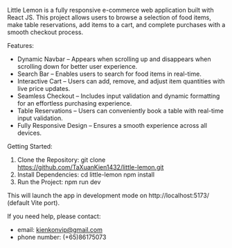 Little Lemon is a fully responsive e-commerce web application built with React JS. This project allows users to browse a selection of food items, make table reservations, add items to a cart, and complete purchases with a smooth checkout process.

Features:
- Dynamic Navbar – Appears when scrolling up and disappears when scrolling down for better user experience.
- Search Bar – Enables users to search for food items in real-time.
- Interactive Cart – Users can add, remove, and adjust item quantities with live price updates.
- Seamless Checkout – Includes input validation and dynamic formatting for an effortless purchasing experience.
- Table Reservations – Users can conveniently book a table with real-time input validation.
- Fully Responsive Design – Ensures a smooth experience across all devices.

Getting Started:
1. Clone the Repository:
   git clone https://github.com/TaXuanKien1432/little-lemon.git
2. Install Dependencies:
   cd little-lemon
   npm install
3. Run the Project:
   npm run dev

This will launch the app in development mode on http://localhost:5173/ (default Vite port).

If you need help, please contact:
- email: kienkonvip@gmail.com
- phone number: (+65)86175073
